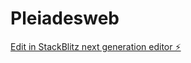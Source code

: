 # Pleiadesweb

[Edit in StackBlitz next generation editor ⚡️](https://stackblitz.com/~/github.com/PalCloud-IT/Pleiadesweb)